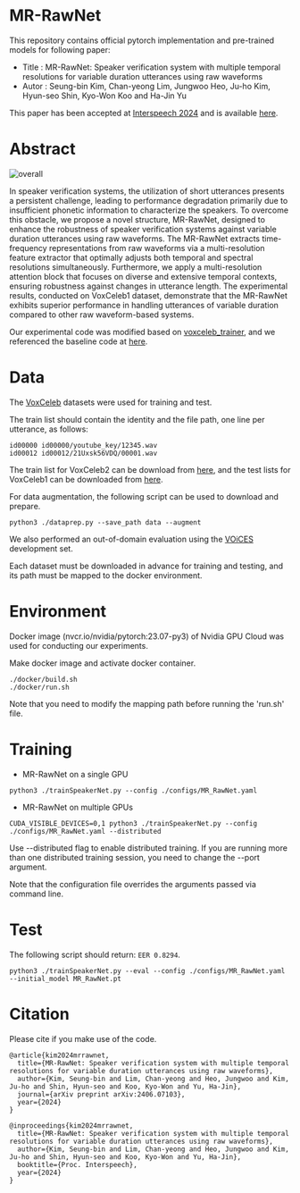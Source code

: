 # MR-RawNet

This repository contains official pytorch implementation and pre-trained models for following paper:
  - Title : MR-RawNet: Speaker verification system with multiple temporal resolutions for variable duration utterances using raw waveforms
  - Autor : Seung-bin Kim, Chan-yeong Lim, Jungwoo Heo, Ju-ho Kim, Hyun-seo Shin, Kyo-Won Koo and Ha-Jin Yu

This paper has been accepted at [Interspeech 2024](https://interspeech2024.org/) and is available [here](https://arxiv.org/pdf/2406.07103).

# Abstract
![overall](https://github.com/kimho1wq/TIL/assets/15611500/d9bbd1b9-da57-435d-aebf-2ee148912cd3)

In speaker verification systems, the utilization of short utterances presents a persistent challenge, leading to performance degradation primarily due to insufficient phonetic information to characterize the speakers.
To overcome this obstacle, we propose a novel structure, MR-RawNet, designed to enhance the robustness of speaker verification systems against variable duration utterances using raw waveforms. 
The MR-RawNet extracts time-frequency representations from raw waveforms via a multi-resolution feature extractor that optimally adjusts both temporal and spectral resolutions simultaneously.
Furthermore, we apply a multi-resolution attention block that focuses on diverse and extensive temporal contexts, ensuring robustness against changes in utterance length.
The experimental results, conducted on VoxCeleb1 dataset, demonstrate that the MR-RawNet exhibits superior performance in handling utterances of variable duration compared to other raw waveform-based systems.


Our experimental code was modified based on [voxceleb_trainer](https://github.com/clovaai/voxceleb_trainer), and we referenced the baseline code at [here](https://github.com/Jungjee/RawNet).


# Data
The [VoxCeleb](http://www.robots.ox.ac.uk/~vgg/data/voxceleb/) datasets were used for training and test.

The train list should contain the identity and the file path, one line per utterance, as follows:
```
id00000 id00000/youtube_key/12345.wav
id00012 id00012/21Uxsk56VDQ/00001.wav
```
The train list for VoxCeleb2 can be download from [here](http://www.robots.ox.ac.uk/~vgg/data/voxceleb/meta/train_list.txt), and the test lists for VoxCeleb1 can be downloaded from [here](https://mm.kaist.ac.kr/datasets/voxceleb/index.html#testlist). 


For data augmentation, the following script can be used to download and prepare.
```
python3 ./dataprep.py --save_path data --augment
```

We also performed an out-of-domain evaluation using the [VOiCES](https://iqtlabs.github.io/voices/downloads/) development set.

Each dataset must be downloaded in advance for training and testing, and its path must be mapped to the docker environment.

# Environment
Docker image (nvcr.io/nvidia/pytorch:23.07-py3) of Nvidia GPU Cloud was used for conducting our experiments.

Make docker image and activate docker container.
```
./docker/build.sh
./docker/run.sh
```

Note that you need to modify the mapping path before running the 'run.sh' file.

# Training

- MR-RawNet on a single GPU
```
python3 ./trainSpeakerNet.py --config ./configs/MR_RawNet.yaml
```

- MR-RawNet on multiple GPUs
```
CUDA_VISIBLE_DEVICES=0,1 python3 ./trainSpeakerNet.py --config ./configs/MR_RawNet.yaml --distributed
```
Use --distributed flag to enable distributed training.
If you are running more than one distributed training session, you need to change the --port argument.

Note that the configuration file overrides the arguments passed via command line.

# Test

The following script should return: `EER 0.8294`.
```
python3 ./trainSpeakerNet.py --eval --config ./configs/MR_RawNet.yaml --initial_model MR_RawNet.pt
```


# Citation
Please cite if you make use of the code.

```
@article{kim2024mrrawnet,
  title={MR-RawNet: Speaker verification system with multiple temporal resolutions for variable duration utterances using raw waveforms},
  author={Kim, Seung-bin and Lim, Chan-yeong and Heo, Jungwoo and Kim, Ju-ho and Shin, Hyun-seo and Koo, Kyo-Won and Yu, Ha-Jin},
  journal={arXiv preprint arXiv:2406.07103},
  year={2024}
}

@inproceedings{kim2024mrrawnet,
  title={MR-RawNet: Speaker verification system with multiple temporal resolutions for variable duration utterances using raw waveforms},
  author={Kim, Seung-bin and Lim, Chan-yeong and Heo, Jungwoo and Kim, Ju-ho and Shin, Hyun-seo and Koo, Kyo-Won and Yu, Ha-Jin},
  booktitle={Proc. Interspeech},
  year={2024}
}
```